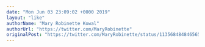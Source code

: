 ```yaml
---
date: "Mon Jun 03 23:09:02 +0000 2019"
layout: "like"
authorName: "Mary Robinette Kowal"
authorUrl: "https://twitter.com/MaryRobinette"
originalPost: "https://twitter.com/MaryRobinette/status/1135684848465657857"
---
```

